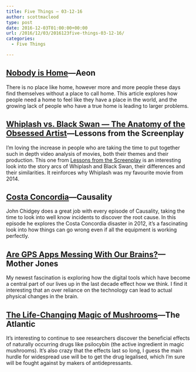 ```yaml
---
title: Five Things – 03-12-16
author: scottmacleod
type: post
date: 2016-12-03T01:00:00+00:00
url: /2016/12/03/2016123five-things-03-12-16/
categories:
  - Five Things

---
```

## [Nobody is Home][1]—Aeon

There is no place like home, however more and more people these days find themselves without a place to call home. This article explores how people need a home to feel like they have a place in the world, and the growing lack of people who have a true home is leading to larger problems.

## [Whiplash vs. Black Swan — The Anatomy of the Obsessed Artist][2]—Lessons from the Screenplay

I’m loving the increase in people who are taking the time to put together such in depth video analysis of movies, both their themes and their production. This one from [Lessons from the Screenplay][3]&nbsp;is an interesting look into the story arcs of Whiplash and Black Swan, their differences and their similarities. It reinforces why Whiplash was my favourite movie from 2014.

## [Costa Concordia][4]—Causality

John Chidgey does a great job with every episode of Causality, taking the time to look into well know incidents to discover the root cause. In this episode he explores the Costa Concordia disaster in 2012, it’s a fascinating look into how things can go wrong even if all the equipment is working perfectly.

## [Are GPS Apps Messing With Our Brains?][5]—Mother Jones

My newest fascination is exploring how the digital tools which have become a central part of our lives up in the last decade effect how we think. I find it interesting that an over reliance on the technology can lead to actual physical changes in the brain.

## [The Life-Changing Magic of Mushrooms][6]—The Atlantic

It’s interesting to continue to see researchers discover the beneficial effects of naturally occurring drugs like psilocybin (the active ingredient in magic mushrooms). It’s also crazy that the effects last so long, I guess the main hurdle for widespread use will be to get the drug legalised, which I’m sure will be fought against by makers of antidepressants.

 [1]: https://aeon.co/essays/why-theres-no-place-like-home-for-anyone-any-more
 [2]: https://www.youtube.com/watch?v=ba-CB6wVuvQ
 [3]: https://www.youtube.com/channel/UCErSSa3CaP_GJxmFpdjG9Jw
 [4]: http://engineered.network/causality/episode-13-costa-concordia
 [5]: http://www.motherjones.com/media/2016/09/gps-brain-function-memory-navigation-maps-apps
 [6]: http://www.theatlantic.com/health/archive/2016/12/the-life-changing-magic-of-mushrooms/509246/